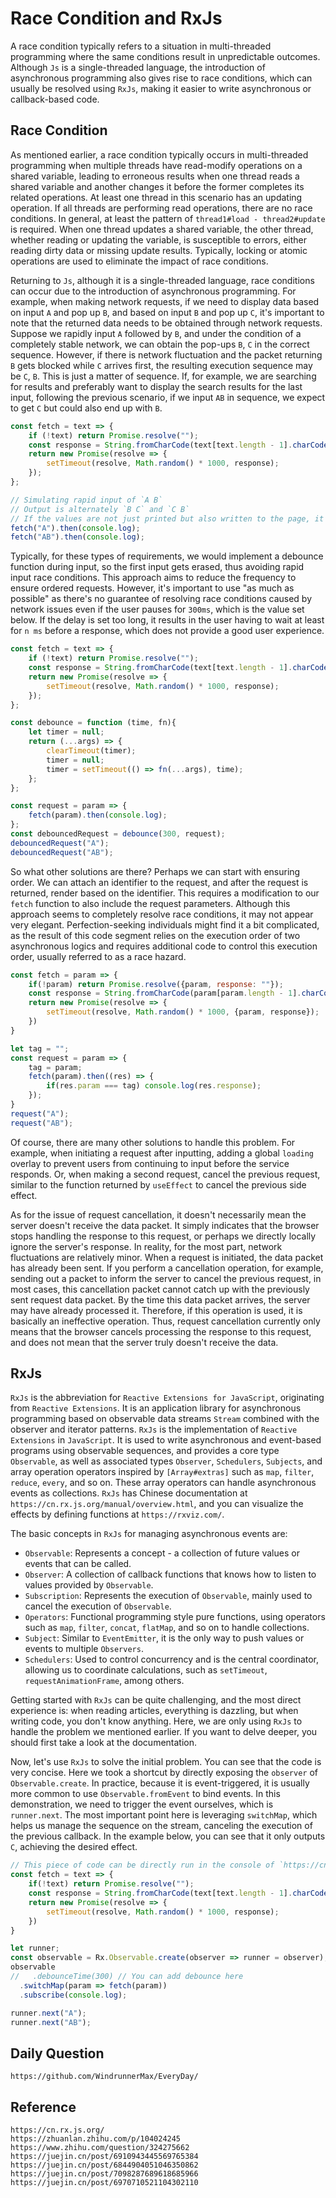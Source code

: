 # Race Condition and RxJs
A race condition typically refers to a situation in multi-threaded programming where the same conditions result in unpredictable outcomes. Although `Js` is a single-threaded language, the introduction of asynchronous programming also gives rise to race conditions, which can usually be resolved using `RxJs`, making it easier to write asynchronous or callback-based code.

## Race Condition
As mentioned earlier, a race condition typically occurs in multi-threaded programming when multiple threads have read-modify operations on a shared variable, leading to erroneous results when one thread reads a shared variable and another changes it before the former completes its related operations. At least one thread in this scenario has an updating operation. If all threads are performing read operations, there are no race conditions. In general, at least the pattern of `thread1#load - thread2#update` is required. When one thread updates a shared variable, the other thread, whether reading or updating the variable, is susceptible to errors, either reading dirty data or missing update results. Typically, locking or atomic operations are used to eliminate the impact of race conditions.

Returning to `Js`, although it is a single-threaded language, race conditions can occur due to the introduction of asynchronous programming. For example, when making network requests, if we need to display data based on input `A` and pop up `B`, and based on input `B` and pop up `C`, it's important to note that the returned data needs to be obtained through network requests. Suppose we rapidly input `A` followed by `B`, and under the condition of a completely stable network, we can obtain the pop-ups `B`, `C` in the correct sequence. However, if there is network fluctuation and the packet returning `B` gets blocked while `C` arrives first, the resulting execution sequence may be `C`, `B`. This is just a matter of sequence. If, for example, we are searching for results and preferably want to display the search results for the last input, following the previous scenario, if we input `AB` in sequence, we expect to get `C` but could also end up with `B`.

```javascript
const fetch = text => {
    if (!text) return Promise.resolve("");
    const response = String.fromCharCode(text[text.length - 1].charCodeAt(0) + 1);
    return new Promise(resolve => {
        setTimeout(resolve, Math.random() * 1000, response);
    });
};

// Simulating rapid input of `A B`
// Output is alternately `B C` and `C B`
// If the values are not just printed but also written to the page, it results in display errors
fetch("A").then(console.log);
fetch("AB").then(console.log);
```

Typically, for these types of requirements, we would implement a debounce function during input, so the first input gets erased, thus avoiding rapid input race conditions. This approach aims to reduce the frequency to ensure ordered requests. However, it's important to use "as much as possible" as there's no guarantee of resolving race conditions caused by network issues even if the user pauses for `300ms`, which is the value set below. If the delay is set too long, it results in the user having to wait at least for `n ms` before a response, which does not provide a good user experience.

```javascript
const fetch = text => {
    if (!text) return Promise.resolve("");
    const response = String.fromCharCode(text[text.length - 1].charCodeAt(0) + 1);
    return new Promise(resolve => {
        setTimeout(resolve, Math.random() * 1000, response);
    });
};

const debounce = function (time, fn){
    let timer = null;
    return (...args) => {
        clearTimeout(timer);
        timer = null;
        timer = setTimeout(() => fn(...args), time);
    };
};

const request = param => {
    fetch(param).then(console.log);
};
const debouncedRequest = debounce(300, request);
debouncedRequest("A");
debouncedRequest("AB");
```

So what other solutions are there? Perhaps we can start with ensuring order. We can attach an identifier to the request, and after the request is returned, render based on the identifier. This requires a modification to our `fetch` function to also include the request parameters. Although this approach seems to completely resolve race conditions, it may not appear very elegant. Perfection-seeking individuals might find it a bit complicated, as the result of this code segment relies on the execution order of two asynchronous logics and requires additional code to control this execution order, usually referred to as a race hazard.

```javascript
const fetch = param => {
    if(!param) return Promise.resolve({param, response: ""});
    const response = String.fromCharCode(param[param.length - 1].charCodeAt(0) + 1);
    return new Promise(resolve => {
        setTimeout(resolve, Math.random() * 1000, {param, response});
    })
}

let tag = "";
const request = param => {
    tag = param;
    fetch(param).then((res) => {
        if(res.param === tag) console.log(res.response);
    });
}
request("A");
request("AB");
```

Of course, there are many other solutions to handle this problem. For example, when initiating a request after inputting, adding a global `loading` overlay to prevent users from continuing to input before the service responds. Or, when making a second request, cancel the previous request, similar to the function returned by `useEffect` to cancel the previous side effect.

As for the issue of request cancellation, it doesn't necessarily mean the server doesn't receive the data packet. It simply indicates that the browser stops handling the response to this request, or perhaps we directly locally ignore the server's response. In reality, for the most part, network fluctuations are relatively minor. When a request is initiated, the data packet has already been sent. If you perform a cancellation operation, for example, sending out a packet to inform the server to cancel the previous request, in most cases, this cancellation packet cannot catch up with the previously sent request data packet. By the time this data packet arrives, the server may have already processed it. Therefore, if this operation is used, it is basically an ineffective operation. Thus, request cancellation currently only means that the browser cancels processing the response to this request, and does not mean that the server truly doesn't receive the data.

## RxJs
`RxJs` is the abbreviation for `Reactive Extensions for JavaScript`, originating from `Reactive Extensions`. It is an application library for asynchronous programming based on observable data streams `Stream` combined with the observer and iterator patterns. `RxJs` is the implementation of `Reactive Extensions` in `JavaScript`. It is used to write asynchronous and event-based programs using observable sequences, and provides a core type `Observable`, as well as associated types `Observer`, `Schedulers`, `Subjects`, and array operation operators inspired by `[Array#extras]` such as `map`, `filter`, `reduce`, `every`, and so on. These array operators can handle asynchronous events as collections. `RxJs` has Chinese documentation at `https://cn.rx.js.org/manual/overview.html`, and you can visualize the effects by defining functions at `https://rxviz.com/`.

The basic concepts in `RxJs` for managing asynchronous events are:
* `Observable`: Represents a concept - a collection of future values or events that can be called.
* `Observer`: A collection of callback functions that knows how to listen to values provided by `Observable`.
* `Subscription`: Represents the execution of `Observable`, mainly used to cancel the execution of `Observable`.
* `Operators`: Functional programming style pure functions, using operators such as `map`, `filter`, `concat`, `flatMap`, and so on to handle collections.
* `Subject`: Similar to `EventEmitter`, it is the only way to push values or events to multiple `Observers`.
* `Schedulers`: Used to control concurrency and is the central coordinator, allowing us to coordinate calculations, such as `setTimeout`, `requestAnimationFrame`, among others.

Getting started with `RxJs` can be quite challenging, and the most direct experience is: when reading articles, everything is dazzling, but when writing code, you don't know anything. Here, we are only using `RxJs` to handle the problem we mentioned earlier. If you want to delve deeper, you should first take a look at the documentation.

Now, let's use `RxJs` to solve the initial problem. You can see that the code is very concise. Here we took a shortcut by directly exposing the `observer` of `Observable.create`. In practice, because it is event-triggered, it is usually more common to use `Observable.fromEvent` to bind events. In this demonstration, we need to trigger the event ourselves, which is `runner.next`. The most important point here is leveraging `switchMap`, which helps us manage the sequence on the stream, canceling the execution of the previous callback. In the example below, you can see that it only outputs `C`, achieving the desired effect.

```javascript
// This piece of code can be directly run in the console of `https://cn.rx.js.org/`
const fetch = text => {
    if(!text) return Promise.resolve("");
    const response = String.fromCharCode(text[text.length - 1].charCodeAt(0) + 1);
    return new Promise(resolve => {
        setTimeout(resolve, Math.random() * 1000, response);
    })
}

let runner;
const observable = Rx.Observable.create(observer => runner = observer);
observable
//   .debounceTime(300) // You can add debounce here
  .switchMap(param => fetch(param))
  .subscribe(console.log);

runner.next("A");
runner.next("AB");
```


## Daily Question
```
https://github.com/WindrunnerMax/EveryDay/
```

## Reference
```
https://cn.rx.js.org/
https://zhuanlan.zhihu.com/p/104024245
https://www.zhihu.com/question/324275662
https://juejin.cn/post/6910943445569765384
https://juejin.cn/post/6844904051046350862
https://juejin.cn/post/7098287689618685966
https://juejin.cn/post/6970710521104302110
```